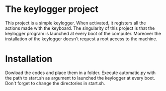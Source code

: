 # The keylogger project
This project is a simple keylogger. When activated, it registers all the actions made with the keyboard. The singularity of this project is that the keylogger program is launched at every boot of the computer. Moreover the installation of the keylogger doesn't request a root access to the machine.

# Installation
Dowload the codes and place them in a folder. Execute automatic.py with the path to start.sh as argument to launched the keylogger at every boot. Don't forget to change the directories in start.sh.
